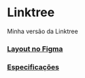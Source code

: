 # Linktree

Minha versão da Linktree

### [Layout no Figma](https://www.figma.com/file/FfhzBUUxHQYNFzlW58JtvQ/DD-%2F-Social-links-(Copy)?node-id=0%3A1&t=z57QoG2mKaYvRyn7-0)

### [Especificações](https://efficient-sloth-d85.notion.site/Desafio-Social-Tree-a4008e467a3248c4b05c97cf78aea44f)
